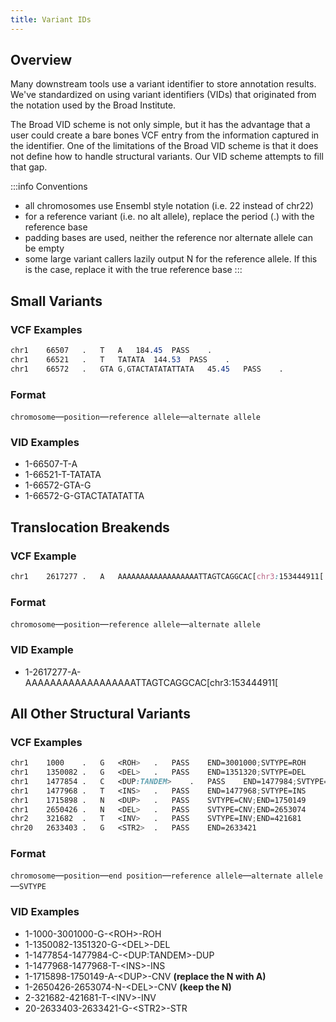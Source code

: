 ```yaml
---
title: Variant IDs
---
```


## Overview

Many downstream tools use a variant identifier to store annotation results. We've standardized on using variant identifiers (VIDs) that originated from the notation used by the Broad Institute.

The Broad VID scheme is not only simple, but it has the advantage that a user could create a bare bones VCF entry from the information captured in the identifier. One of the limitations of the Broad VID scheme is that it does not define how to handle structural variants. Our VID scheme attempts to fill that gap.

:::info Conventions
* all chromosomes use Ensembl style notation (i.e. 22 instead of chr22)
* for a reference variant (i.e. no alt allele), replace the period (.) with the reference base
* padding bases are used, neither the reference nor alternate allele can be empty
* some large variant callers lazily output N for the reference allele. If this is the case, replace it with the true reference base
:::

## Small Variants

### VCF Examples

```scss
chr1	66507	.	T	A	184.45	PASS	.
chr1	66521	.	T	TATATA	144.53	PASS	.
chr1	66572	.	GTA	G,GTACTATATATTATA	45.45	PASS	.
```

### Format

`chromosome`&mdash;`position`&mdash;`reference allele`&mdash;`alternate allele`

### VID Examples

* 1-66507-T-A
* 1-66521-T-TATATA
* 1-66572-GTA-G
* 1-66572-G-GTACTATATATTA

## Translocation Breakends

### VCF Example

```scss
chr1	2617277	.	A	AAAAAAAAAAAAAAAAAATTAGTCAGGCAC[chr3:153444911[	.	PASS	SVTYPE=BND
```

### Format

`chromosome`&mdash;`position`&mdash;`reference allele`&mdash;`alternate allele`

### VID Example

* 1-2617277-A-AAAAAAAAAAAAAAAAAATTAGTCAGGCAC[chr3:153444911[

## All Other Structural Variants

### VCF Examples

```scss
chr1	1000	.	G	<ROH>	.	PASS	END=3001000;SVTYPE=ROH
chr1	1350082	.	G	<DEL>	.	PASS	END=1351320;SVTYPE=DEL
chr1	1477854	.	C	<DUP:TANDEM>	.	PASS	END=1477984;SVTYPE=DUP
chr1	1477968	.	T	<INS>	.	PASS	END=1477968;SVTYPE=INS
chr1	1715898	.	N	<DUP>	.	PASS	SVTYPE=CNV;END=1750149
chr1	2650426	.	N	<DEL>	.	PASS	SVTYPE=CNV;END=2653074
chr2	321682	.	T	<INV>	.	PASS	SVTYPE=INV;END=421681
chr20	2633403	.	G	<STR2>	.	PASS	END=2633421
```

### Format

`chromosome`&mdash;`position`&mdash;`end position`&mdash;`reference allele`&mdash;`alternate allele`&mdash;`SVTYPE`

### VID Examples

* 1-1000-3001000-G-&lt;ROH&gt;-ROH
* 1-1350082-1351320-G-&lt;DEL&gt;-DEL
* 1-1477854-1477984-C-&lt;DUP:TANDEM&gt;-DUP
* 1-1477968-1477968-T-&lt;INS&gt;-INS
* 1-1715898-1750149-A-&lt;DUP&gt;-CNV **(replace the N with A)**
* 1-2650426-2653074-N-&lt;DEL&gt;-CNV **(keep the N)**
* 2-321682-421681-T-&lt;INV&gt;-INV
* 20-2633403-2633421-G-&lt;STR2&gt;-STR
